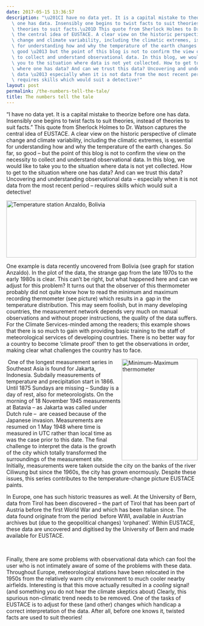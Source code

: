 ```yaml
---
date: 2017-05-15 13:36:57
description: "\u201CI have no data yet. It is a capital mistake to theorize before\
  \ one has data. Insensibly one begins to twist facts to suit theories, instead of\
  \ theories to suit facts.\u201D This quote from Sherlock Holmes to Dr. Watson captures\
  \ the central idea of EUSTACE. A clear view on the historic perspective of climate\
  \ change and climate variability, including the climatic extremes, is essential\
  \ for understanding how and why the temperature of the earth changes. So far, so\
  \ good \u2013 but the point of this blog is not to confirm the view on the necessity\
  \ to collect and understand observational data. In this blog, we would like to take\
  \ you to the situation where data is not yet collected. How to get to the situation\
  \ where one has data? And can we trust this data? Uncovering and understanding observational\
  \ data \u2013 especially when it is not data from the most recent period \u2013\
  \ requires skills which would suit a detective!"
layout: post
permalink: /the-numbers-tell-the-tale/
title: The numbers tell the tale
---
```


<p>“I have no data yet. It is a capital mistake to theorize before one has data. Insensibly one begins to twist facts to suit theories, instead of theories to suit facts.” This quote from Sherlock Holmes to Dr. Watson captures the central idea of EUSTACE. A clear view on the historic perspective of climate change and climate variability, including the climatic extremes, is essential for understanding how and why the temperature of the earth changes. So far, so good – but the point of this blog is not to confirm the view on the necessity to collect and understand observational data. In this blog, we would like to take you to the situation where data is not yet collected. How to get to the situation where one has data? And can we trust this data? Uncovering and understanding observational data – especially when it is not data from the most recent period – requires skills which would suit a detective!</p>
<p><img height="150" src="https://www.eustaceproject.eu/eustace/static/media/uploads/plot_xanzaldo_dailyseries_single.png" title="Temperature station Anzaldo, Bolivia" width="500"></p>
<p>One example is data recently uncovered from Bolivia (see graph for station Anzaldo). In the plot of the data, the strange gap from the late 1970s to the early 1980s is clear. This can’t be right, but what happened here and can we adjust for this problem? It turns out that the observer of this thermometer probably did not quite know how to read the minimum and maximum  recording thermometer (see picture) which results in a  gap in the temperature distribution. This may seem foolish, but in many developing countries, the measurement network depends very much on manual observations and without proper instructions, the quality of the data suffers. For the Climate Services-minded among the readers; this example shows that there is so much to gain with providing basic training to the staff of meteorological services of developing countries. There is no better way for a country to become ‘climate proof’ then to get the observations in order, making clear what challenges the country has to face.</p>
<p> <img height="267" src="https://www.eustaceproject.eu/eustace/static/media/uploads/minmaxthermometer.png" style="float: right;" title="Minimum-Maximum thermometer" width="200">One of the longest measurement series in Southeast Asia is found for Jakarta, Indonesia. Subdaily measurements of temperature and precipitation start in 1866. Until 1875 Sundays are missing – Sunday is a day of rest, also for meteorologists. On the morning of 18 November 1945 measurements at Batavia – as Jakarta was called under Dutch rule –  are ceased because of the Japanese invasion. Measurements are resumed on 1 May 1948 where time is measured in UTC rather than local time as was the case prior to this date. The final challenge to interpret the data is the growth of the city which totally transformed the surroundings of the measurement site. Initially, measurements were taken outside the city on the banks of the river Ciliwung but since the 1960s, the city has grown enormously. Despite these issues, this series contributes to the temperature-change picture EUSTACE paints.</p>
<p>In Europe, one has such historic treasures as well. At the University of Bern, data from Tirol has been discovered – the part of Tirol that has been part of Austria before the first World War and which has been Italian since. The data found originate from the period  before WWI, available in Austrian archives but (due to the geopolitical changes) ‘orphaned’. Within EUSTACE, these data are uncovered and digitised by the University of Bern and made available for EUSTACE.</p>
<p> </p>
<p>Finally, there are some problems with observational data which can fool the user who is not intimately aware of some of the problems with these data. Throughout Europe, meteorological stations have been relocated in the 1950s from the relatively warm city environment to much cooler nearby airfields. Interesting is that this move actually resulted in a <i>cooling</i> signal! (and something you do not hear the climate skeptics about) Clearly, this spurious non-climatic trend needs to be removed. One of the tasks of EUSTACE is to adjust for these (and other) changes which handicap a correct interpretation of the data. After all, before one knows it, twisted facts are used to suit theories!</p>
<p> </p>
